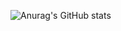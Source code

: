 ![Anurag's GitHub stats](https://github-readme-stats.vercel.app/api?username=Nithin-Kannan&show_icons=true&theme=radical)














